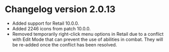 # Changelog version 2.0.13

- Added support for Retail 10.0.0.
- Added 2246 icons from patch 10.0.0.
- Removed temporarily right-click menu options in Retail due to a conflict with Edit Mode that can prevent the use of abilities in combat. They will be re-added once the conflict has been resolved.